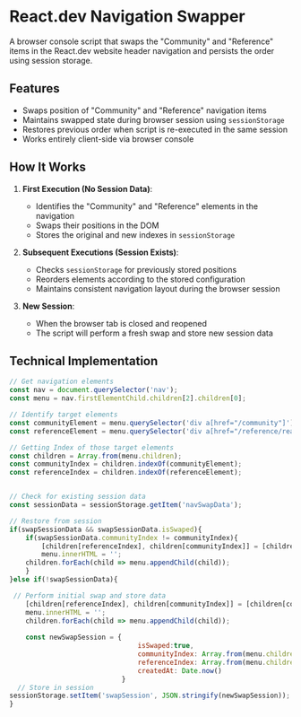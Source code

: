 # React.dev Navigation Swapper

A browser console script that swaps the "Community" and "Reference" items in the React.dev website header navigation and persists the order using session storage.

## Features

- Swaps position of "Community" and "Reference" navigation items
- Maintains swapped state during browser session using `sessionStorage`
- Restores previous order when script is re-executed in the same session
- Works entirely client-side via browser console

## How It Works

1. **First Execution (No Session Data)**:
   - Identifies the "Community" and "Reference" elements in the navigation
   - Swaps their positions in the DOM
   - Stores the original and new indexes in `sessionStorage`

2. **Subsequent Executions (Session Exists)**:
   - Checks `sessionStorage` for previously stored positions
   - Reorders elements according to the stored configuration
   - Maintains consistent navigation layout during the browser session

3. **New Session**:
   - When the browser tab is closed and reopened
   - The script will perform a fresh swap and store new session data

## Technical Implementation

```javascript
// Get navigation elements
const nav = document.querySelector('nav');
const menu = nav.firstElementChild.children[2].children[0];

// Identify target elements
const communityElement = menu.querySelector('div a[href="/community"]').closest('div')
const referenceElement = menu.querySelector('div a[href="/reference/react"]').closest('div')

// Getting Index of those target elements
const children = Array.from(menu.children);
const communityIndex = children.indexOf(communityElement);
const referenceIndex = children.indexOf(referenceElement);


// Check for existing session data
const sessionData = sessionStorage.getItem('navSwapData');

// Restore from session
if(swapSessionData && swapSessionData.isSwaped){
    if(swapSessionData.communityIndex != communityIndex){
        [children[referenceIndex], children[communityIndex]] = [children[swapSessionData.referenceIndex], children[swapSessionData.communityIndex]];
        menu.innerHTML = '';
    children.forEach(child => menu.appendChild(child));
    }
}else if(!swapSessionData){

 // Perform initial swap and store data
    [children[referenceIndex], children[communityIndex]] = [children[communityIndex], children[referenceIndex]];
    menu.innerHTML = '';
    children.forEach(child => menu.appendChild(child));
    
    const newSwapSession = {
                                isSwaped:true,
                                communityIndex: Array.from(menu.children).indexOf(communityElement),
                                referenceIndex: Array.from(menu.children).indexOf(referenceElement),
                                createdAt: Date.now()
                            }
  // Store in session
sessionStorage.setItem('swapSession', JSON.stringify(newSwapSession));
}
